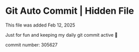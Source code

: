 # Git Auto Commit | Hidden File

This file was added Feb 12, 2025

Just for fun and keeping my daily git commit active 🤪

commit number: 305627
